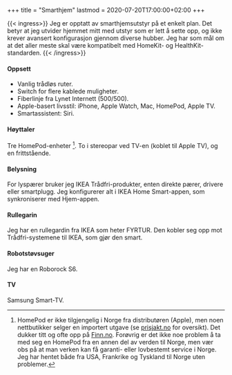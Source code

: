 +++
title = "Smarthjem"
lastmod = 2020-07-20T17:00:00+02:00
+++

{{< ingress>}}
Jeg er opptatt av smarthjemsutstyr på et enkelt plan. Det betyr at jeg utvider hjemmet mitt med utstyr som er lett å sette opp, og ikke krever avansert konfigurasjon gjennom diverse hubber. Jeg har som mål om at det aller meste skal være kompatibelt med HomeKit- og HealthKit-standarden.
{{< /ingress>}}

#### Oppsett

- Vanlig trådløs ruter.
- Switch for flere kablede muligheter.
- Fiberlinje fra Lynet Internett (500/500).
- Apple-basert livsstil: iPhone, Apple Watch, Mac, HomePod, Apple TV.
- Smartassistent: Siri.

#### Høyttaler
Tre HomePod-enheter [^HomePod]. To i stereopar ved TV-en (koblet til Apple TV), og en frittstående.

#### Belysning
For lyspærer bruker jeg IKEA Trådfri-produkter, enten direkte pærer, drivere eller smartplugg. Jeg konfigurerer alt i IKEA Home Smart-appen, som synkroniserer med Hjem-appen.

#### Rullegarin
Jeg har en rullegardin fra IKEA som heter FYRTUR. Den kobler seg opp mot Trådfri-systemene til IKEA, som gjør den smart.

#### Robotstøvsuger
Jeg har en Roborock S6.

#### TV
Samsung Smart-TV.

[^HomePod]: HomePod er ikke tilgjengelig i Norge fra distributøren (Apple), men noen nettbutikker selger en importert utgave (se [prisjakt.no](https://www.prisjakt.no/product.php?p=4356903) for oversikt). Det dukker titt og ofte opp på [Finn.no](https://www.finn.no/bap/forsale/search.html?q=Homepod&search_type=SEARCH_ID_BAP_ALL). Forøvrig er det ikke noe problem å ta med seg en HomePod fra en annen del av verden til Norge, men vær obs på at man verken kan få garanti- eller lovbestemt service i Norge. Jeg har hentet både fra USA, Frankrike og Tyskland til Norge uten problemer.
